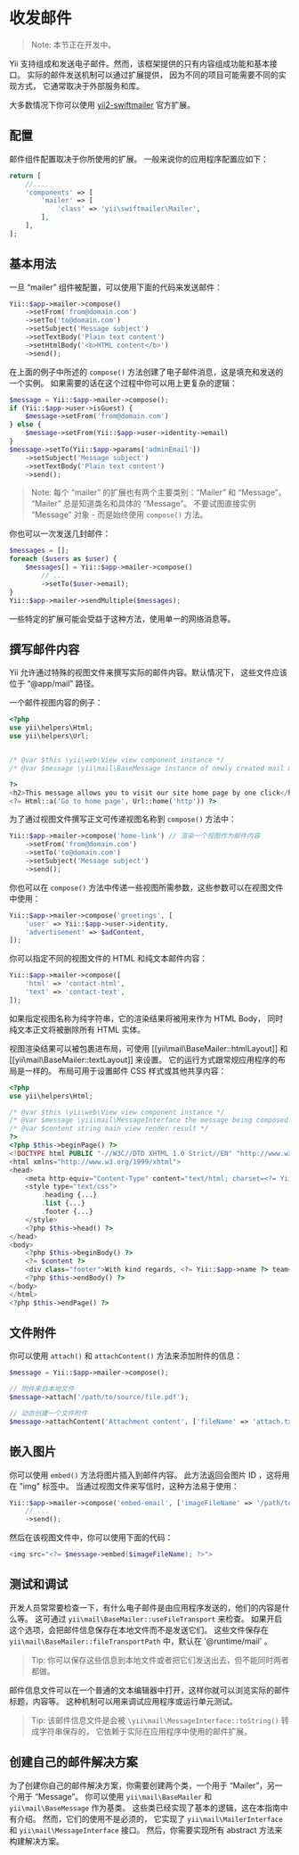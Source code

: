 收发邮件
========

> Note: 本节正在开发中。

Yii 支持组成和发送电子邮件。然而，该框架提供的只有内容组成功能和基本接口。
实际的邮件发送机制可以通过扩展提供，
因为不同的项目可能需要不同的实现方式，
它通常取决于外部服务和库。

大多数情况下你可以使用 [yii2-swiftmailer](https://github.com/yiisoft/yii2-swiftmailer) 官方扩展。


配置
-------

邮件组件配置取决于你所使用的扩展。
一般来说你的应用程序配置应如下：

```php
return [
    //....
    'components' => [
        'mailer' => [
            'class' => 'yii\swiftmailer\Mailer',
        ],
    ],
];
```


基本用法
---------

一旦 “mailer” 组件被配置，可以使用下面的代码来发送邮件：

```php
Yii::$app->mailer->compose()
    ->setFrom('from@domain.com')
    ->setTo('to@domain.com')
    ->setSubject('Message subject')
    ->setTextBody('Plain text content')
    ->setHtmlBody('<b>HTML content</b>')
    ->send();
```

在上面的例子中所述的 `compose()` 方法创建了电子邮件消息，这是填充和发送的一个实例。
如果需要的话在这个过程中你可以用上更复杂的逻辑：

```php
$message = Yii::$app->mailer->compose();
if (Yii::$app->user->isGuest) {
    $message->setFrom('from@domain.com')
} else {
    $message->setFrom(Yii::$app->user->identity->email)
}
$message->setTo(Yii::$app->params['adminEmail'])
    ->setSubject('Message subject')
    ->setTextBody('Plain text content')
    ->send();
```

> Note: 每个 “mailer” 的扩展也有两个主要类别：“Mailer” 
  和 “Message”。 “Mailer” 总是知道类名和具体的 “Message”。
  不要试图直接实例 “Message” 对象 - 而是始终使用 `compose()` 方法。

你也可以一次发送几封邮件：

```php
$messages = [];
foreach ($users as $user) {
    $messages[] = Yii::$app->mailer->compose()
        // ...
        ->setTo($user->email);
}
Yii::$app->mailer->sendMultiple($messages);
```

一些特定的扩展可能会受益于这种方法，使用单一的网络消息等。


撰写邮件内容
------------

Yii 允许通过特殊的视图文件来撰写实际的邮件内容。默认情况下，
这些文件应该位于 “@app/mail” 路径。

一个邮件视图内容的例子：

```php
<?php
use yii\helpers\Html;
use yii\helpers\Url;


/* @var $this \yii\web\View view component instance */
/* @var $message \yii\mail\BaseMessage instance of newly created mail message */

?>
<h2>This message allows you to visit our site home page by one click</h2>
<?= Html::a('Go to home page', Url::home('http')) ?>
```

为了通过视图文件撰写正文可传递视图名称到 `compose()` 方法中：

```php
Yii::$app->mailer->compose('home-link') // 渲染一个视图作为邮件内容
    ->setFrom('from@domain.com')
    ->setTo('to@domain.com')
    ->setSubject('Message subject')
    ->send();
```

你也可以在 `compose()` 方法中传递一些视图所需参数，这些参数可以在视图文件中使用：

```php
Yii::$app->mailer->compose('greetings', [
    'user' => Yii::$app->user->identity,
    'advertisement' => $adContent,
]);
```

你可以指定不同的视图文件的 HTML 和纯文本邮件内容：

```php
Yii::$app->mailer->compose([
    'html' => 'contact-html',
    'text' => 'contact-text',
]);
```

如果指定视图名称为纯字符串，它的渲染结果将被用来作为 HTML Body，
同时纯文本正文将被删除所有 HTML 实体。

视图渲染结果可以被包裹进布局，可使用 [[yii\mail\BaseMailer::htmlLayout]] 和 [[yii\mail\BaseMailer::textLayout]] 来设置。
它的运行方式跟常规应用程序的布局是一样的。
布局可用于设置邮件 CSS 样式或其他共享内容：

```php
<?php
use yii\helpers\Html;

/* @var $this \yii\web\View view component instance */
/* @var $message \yii\mail\MessageInterface the message being composed */
/* @var $content string main view render result */
?>
<?php $this->beginPage() ?>
<!DOCTYPE html PUBLIC "-//W3C//DTD XHTML 1.0 Strict//EN" "http://www.w3.org/TR/xhtml1/DTD/xhtml1-strict.dtd">
<html xmlns="http://www.w3.org/1999/xhtml">
<head>
    <meta http-equiv="Content-Type" content="text/html; charset=<?= Yii::$app->charset ?>" />
    <style type="text/css">
        .heading {...}
        .list {...}
        .footer {...}
    </style>
    <?php $this->head() ?>
</head>
<body>
    <?php $this->beginBody() ?>
    <?= $content ?>
    <div class="footer">With kind regards, <?= Yii::$app->name ?> team</div>
    <?php $this->endBody() ?>
</body>
</html>
<?php $this->endPage() ?>
```


文件附件
---------

你可以使用 `attach()` 和 `attachContent()` 方法来添加附件的信息：

```php
$message = Yii::$app->mailer->compose();

// 附件来自本地文件
$message->attach('/path/to/source/file.pdf');

// 动态创建一个文件附件
$message->attachContent('Attachment content', ['fileName' => 'attach.txt', 'contentType' => 'text/plain']);
```


嵌入图片
---------

你可以使用 `embed()` 方法将图片插入到邮件内容。
此方法返回会图片 ID ，这将用在 "img" 标签中。
当通过视图文件来写信时，这种方法易于使用：

```php
Yii::$app->mailer->compose('embed-email', ['imageFileName' => '/path/to/image.jpg'])
    // ...
    ->send();
```

然后在该视图文件中，你可以使用下面的代码：

```php
<img src="<?= $message->embed($imageFileName); ?>">
```


测试和调试
-----------

开发人员常常要检查一下，有什么电子邮件是由应用程序发送的，他们的内容是什么等。
这可通过 `yii\mail\BaseMailer::useFileTransport` 来检查。
如果开启这个选项，会把邮件信息保存在本地文件而不是发送它们。
这些文件保存在 `yii\mail\BaseMailer::fileTransportPath` 中，默认在 '@runtime/mail' 。

> Tip: 你可以保存这些信息到本地文件或者把它们发送出去，但不能同时两者都做。

邮件信息文件可以在一个普通的文本编辑器中打开，这样你就可以浏览实际的邮件标题，内容等。
这种机制可以用来调试应用程序或运行单元测试。

> Tip: 该邮件信息文件是会被 `\yii\mail\MessageInterface::toString()` 转成字符串保存的，
  它依赖于实际在应用程序中使用的邮件扩展。


创建自己的邮件解决方案
------------------------

为了创建你自己的邮件解决方案，你需要创建两个类，一个用于 “Mailer”，另一个用于 “Message”。
你可以使用 `yii\mail\BaseMailer` 和 `yii\mail\BaseMessage` 作为基类。
这些类已经实现了基本的逻辑，这在本指南中有介绍。
然而，它们的使用不是必须的，
它实现了 `yii\mail\MailerInterface` 和 `yii\mail\MessageInterface` 接口。
然后，你需要实现所有 abstract 方法来构建解决方案。
